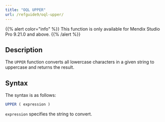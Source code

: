 ```yaml
---
title: "OQL UPPER"
url: /refguide9/oql-upper/
---
```


{{% alert color="info" %}}
This function is only available for Mendix Studio Pro 9.21.0 and above.
{{% /alert %}}

## Description

The `UPPER` function converts all lowercase characters in a given string to uppercase and returns the result.

## Syntax

The syntax is as follows:

```sql
UPPER ( expression )
```

`expression` specifies the string to convert.
